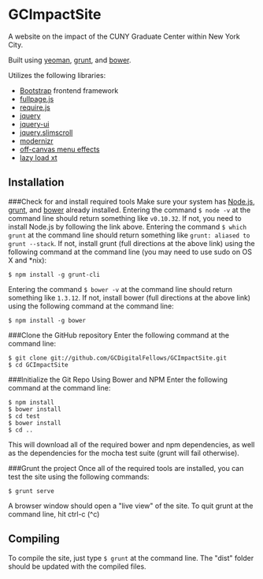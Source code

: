 GCImpactSite
============

A website on the impact of the CUNY Graduate Center within New York City.

Built using [yeoman](http://yeoman.io/), [grunt](http://gruntjs.com/), and [bower](http://bower.io/).

Utilizes the following libraries:
- [Bootstrap](getbootstrap.com) frontend framework
- [fullpage.js](https://github.com/alvarotrigo/fullPage.js)
- [require.js](http://requirejs.org/)
- [jquery](http://jquery.com/)
- [jquery-ui](http://jqueryui.com/)
- [jquery.slimscroll](http://rocha.la/jQuery-slimScroll)
- [modernizr](http://modernizr.com/)
- [off-canvas menu effects](http://tympanus.net/codrops/2014/09/16/off-canvas-menu-effects/)
- [lazy load xt](https://github.com/ressio/lazy-load-xt/)

Installation
------------
###Check for and install required tools
Make sure your system has [Node.js](http://nodejs.org/download/), [grunt](http://gruntjs.com/), and [bower](http://bower.io/) already installed.
Entering the command `$ node -v` at the command line should return something like `v0.10.32`. If not, you need to install Node.js by following the link above.
Entering the command `$ which grunt` at the command line should return something like `grunt: aliased to grunt --stack`. If not, install grunt (full directions at the above link) using the following command at the command line (you may need to use sudo on OS X and *nix):
```
$ npm install -g grunt-cli
```
Entering the command `$ bower -v` at the command line should return something like `1.3.12`. If not, install bower (full directions at the above link) using the following command at the command line:
```
$ npm install -g bower
```

###Clone the GitHub repository
Enter the following command at the command line:
```
$ git clone git://github.com/GCDigitalFellows/GCImpactSite.git
$ cd GCImpactSite
```

###Initialize the Git Repo Using Bower and NPM
Enter the following command at the command line:
```
$ npm install
$ bower install
$ cd test
$ bower install
$ cd ..
```
This will download all of the required bower and npm dependencies, as well as the dependencies for the mocha test suite (grunt will fail otherwise).

###Grunt the project
Once all of the required tools are installed, you can test the site using the following commands:
```
$ grunt serve
```
A browser window should open a "live view" of the site. To quit grunt at the command line, hit ctrl-c (^c)

Compiling
---------
To compile the site, just type `$ grunt` at the command line. The "dist" folder should be updated with the compiled files.
